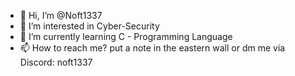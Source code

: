 - 👋 Hi, I’m @Noft1337
- 👀 I’m interested in Cyber-Security
- 🌱 I’m currently learning C - Programming Language
- 📫 How to reach me? put a note in the eastern wall or dm me via Discord: noft1337

<!---
Noft1337/Noft1337 is a ✨ special ✨ repository because its `README.md` (this file) appears on your GitHub profile.
You can click the Preview link to take a look at your changes.
--->
